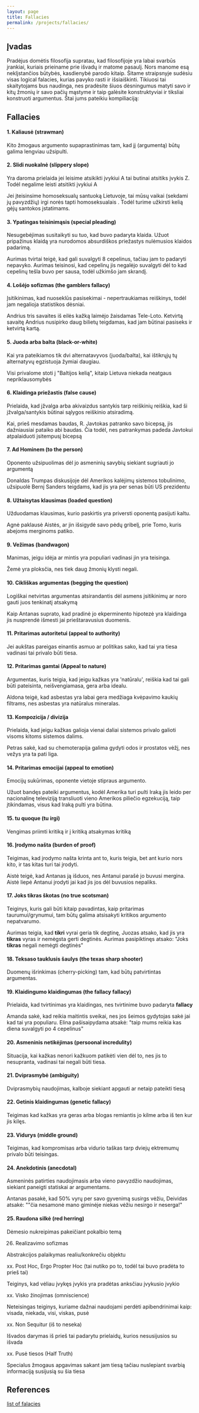 ```yaml
---
layout: page
title: Fallacies
permalink: /projects/fallacies/                                                                                                                                                                            
---
```


## Įvadas

Pradėjus domėtis filosofija supratau, kad filosofijoje yra labai svarbūs įrankiai, kuriais prieiname prie išvadų ir matome pasaulį.  Nors manome esą neklįstančios būtybės, kasdienybė parodo kitaip.  Šitame straipsnyje sudėsiu visas logical falacies, kurias pavyko rasti ir išsiaiškinti.  Tikiuosi tai skaitytojams bus naudinga, nes pradėsite šiuos dėsningumus matyti savo ir kitų žmonių ir savo pačių mąstyme ir taip galėsite konstruktyviai ir tiksliai konstruoti argumentus. Štai jums pateikiu kompiliaciją:


## Fallacies

#### 1. Kaliausė (strawman)
Kito žmogaus argumento supaprastinimas tam, kad jį (argumentą) būtų galima lengviau užsipulti.

#### 2. Slidi nuokalnė (slippery slope)
Yra daroma prielaida jei leisime atsikikti įvykiui A tai butinai atsitiks įvykis Z. Todėl negalime leisti atsitikti įvykiui A

Jei įteisinsime homoseksualų santuoką Lietuvoje, tai mūsų vaikai (sekdami jų pavyzdžių) irgi norės tapti homoseksualais . Todėl turime užkirsti kelią gėjų santokos įstatimams.

#### 3. Ypatingas teisinimąsis  (special pleading)
Nesugebėjimas susitaikyti su tuo, kad buvo padaryta klaida. Užuot pripažinus klaidą yra nurodomos absurdiškos priežastys nulėmusios klaidos padarimą.

Aurimas tvirtai teigė, kad gali suvalgyti 8 cepelinus, tačiau jam to padaryti nepavyko. Aurimas teisinosi, kad cepelinų jis negalėjo suvalgyti dėl to kad cepelinų tešla buvo per sausa, todėl užkimšo jam skrandį.

#### 4. Lošėjo sofizmas  (the gamblers fallacy)
Įsitikinimas, kad nuoseklūs pasisekimai - nepertraukiamas reiškinys, todėl jam negalioja statistikos dėsniai.

Andrius tris savaites iš eilės kažką laimėjo žaisdamas Tele-Loto. Ketvirtą savaitę Andrius nusipirko daug bilietų teigdamas, kad jam būtinai pasiseks ir ketvirtą kartą.

#### 5. Juoda arba balta  (black-or-white)
Kai yra pateikiamos tik dvi alternatavyvos (juoda/balta), kai ištikrųjų tų alternatyvų egzistuoja žymiai daugiau.

Visi privalome stoti į "Baltijos kelią", kitaip Lietuva niekada neatgaus nepriklausomybės

#### 6. Klaidinga priežastis  (false cause)
Prielaida, kad įžvalga arba akivaizdus santykis tarp reiškinių reiškia, kad ši įžvalga/santykis  būtinai sąlygos reiškinio atsiradimą.

Kai, prieš mesdamas baudas, R. Javtokas patranko savo bicepsą, jis dažniausiai pataiko abi baudas. Čia todėl, nes patrankymas padeda Javtokui atpalaiduoti įsitempusį bicepsą

#### 7. Ad Hominem (to the person)
Oponento užsipuolimas dėl jo asmeninių savybių siekiant sugriauti jo argumentą

Donaldas Trumpas diskusijoje dėl Amerikos kalėjimų sistemos tobulinimo, užsipuolė Bernį Sanders teigdams, kad jis yra per senas būti US prezidentu

#### 8. Užtaisytas klausimas (loaded question)
Užduodamas klausimas, kurio paskirtis yra priversti oponentą pasijuti kaltu.

Agnė paklausė Aistės, ar jin išsigydė savo pėdų gribelį, prie Tomo, kuris abejoms merginoms patiko.

#### 9. Vežimas (bandwagon)
Manimas, jeigu idėja ar mintis yra populiari vadinasi jin yra teisinga.

Žemė yra ploksčia, nes tiek daug žmonių klysti negali.

#### 10. Cikliškas argumentas (begging the question)
Logiškai netvirtas argumentas atsirandantis dėl asmens įsitikinimų ar noro gauti juos tenkinatį atsakymą

Kaip Antanas suprato, kad pradinė jo ekperminento hipotezė yra klaidinga jis nusprendė išmesti jai prieštaravusius duomenis.

#### 11. Pritarimas autoritetui (appeal to authority)
Jei aukštas pareigas einantis asmuo ar politikas sako, kad tai yra tiesa vadinasi tai privalo būti tiesa.

#### 12. Pritarimas gamtai (Appeal to nature)
Argumentas, kuris teigia, kad jeigu kažkas yra 'natūralu', reiškia kad tai gali būti pateisinta, neišvengiamasa, gera arba idealu.

Aldona teigė, kad asbestas yra labai gera medžiaga kvėpavimo kaukių filtrams, nes asbestas yra natūralus mineralas.

#### 13. Kompozicija / divizija
Prielaida, kad jeigu kažkas galioja vienai daliai sistemos privalo galioti visoms kitoms sistemos dalims.

Petras sakė, kad su chemoterapija galima gydyti odos ir prostatos vėžį, nes vežys yra ta pati liga.

#### 14. Pritarimas emocijai (appeal to emotion)
Emocijų sukūrimas, oponente vietoje stipraus argumento.

Užuot bandęs pateiki argumentus, kodėl Amerika turi pulti Iraką jis leido per nacionalinę televiziją transliuoti vieno Amerikos piliečio egzekuciją, taip įtikindamas, visus kad Iraką pulti yra būtina.

#### 15. tu quoque (tu irgi)
Vengimas priimti kritiką ir į kritiką atsakymas kritiką

#### 16. Įrodymo našta (burden of proof)
Teigimas, kad įrodymo našta krinta ant to, kuris teigia, bet ant kurio nors kito, ir tas kitas turi tai įrodyti.

Aistė teigė, kad Antanas ją išduos, nes Antanui parašė jo buvusi mergina. Aistė liepė Antanui įrodyti jai kad jis jos dėl buvusios nepaliks.

#### 17. Joks tikras škotas (no true scotsman)
Teiginys, kuris gali būti kitaip pavadintas, kaip pritarimas taurumui/grynumui, tam būtų galima atsisakyti kritikos argumento nepatvarumo.

Aurimas teigia, kad **tikri** vyrai geria tik degtinę, Juozas atsako, kad jis yra **tikras** vyras ir nemėgsta gerti degtinės.  Aurimas pasipiktinęs atsako: "Joks **tikras** negali nemėgti degtinės"

#### 18. Teksaso tauklusis šaulys (the texas sharp shooter)
Duomenų išrinkimas (cherry-picking) tam, kad būtų patvirtintas argumentas.

#### 19. Klaidingumo klaidingumas (the fallacy fallacy)
Prielaida, kad tvirtinimas yra klaidingas, nes tvirtinime buvo padaryta **fallacy**

Amanda sakė, kad reikia maitintis sveikai, nes jos šeimos gydytojas sakė jai kad tai yra populiaru.  Elina pašisaipydama atsakė: "taip mums reikia kas diena suvalgyti po 4 cepelinus"

#### 20. Asmeninis netikėjimas (persoonal incredulity)
Situacija, kai kažkas nenori kažkuom patikėti vien dėl to, nes jis to nesupranta, vadinasi tai negali būti tiesa.

#### 21. Dviprasmybė (ambiguity)
Dviprasmybių naudojimas, kalboje siekiant apgauti ar netaip pateikti tiesą

#### 22. Getinis klaidingumas (genetic fallacy)
Teigimas kad kažkas yra geras arba blogas remiantis jo kilme arba iš ten kur jis kilęs.

#### 23. Vidurys (middle ground)
Teigimas, kad kompromisas arba vidurio taškas tarp dviejų ektremumų privalo būti teisingas.

#### 24. Anekdotinis (anecdotal)
Asmeninės patirties naudojimasis arba vieno pavyzdžio naudojimas, siekiant paneigti statiskai ar argumentams.

Antanas pasakė, kad 50% vyrų per savo gyvenimą susirgs vėžiu, Deividas atsakė: ""čia nesamonė mano giminėje niekas vėžiu nesirgo ir neserga!"

#### 25. Raudona silkė (red herring)

Dėmesio nukreipimas pakeičiant pokalbio temą

26. Realizavimo sofizmas

Abstrakcijos palaikymas realiu/konkrečiu objektu

xx. Post Hoc, Ergo Propter Hoc (tai nutiko po to, todėl tai buvo pradėta to prieš tai)

Teiginys, kad vėliau įvykęs įvykis yra pradėtas anksčiau įvykusio įvykio

xx. Visko žinojimas (omniscience)

Neteisingas teiginys, kuriame dažnai naudojami perdėti apibendrinimai kaip: visada, niekada, visi, viskas, pusė

xx. Non Sequitur (iš to neseka)

Išvados darymas iš prieš tai padarytu prielaidų, kurios nesusijusios su išvada

xx. Pusė tiesos (Half Truth)

Specialus žmogaus apgavimas sakant jam tiesą tačiau nuslepiant svarbią informaciją susijusią su šia tiesa


## References

[list of falacies](https://en.wikipedia.org/wiki/List_of_fallacies)
